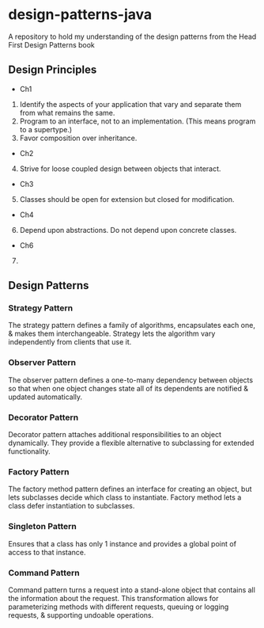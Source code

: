 # design-patterns-java

A repository to hold my understanding of the design patterns from the Head First Design Patterns book

## Design Principles

+ Ch1

1. Identify the aspects of your application that vary and separate them from what remains the same.
2. Program to an interface, not to an implementation. (This means program to a supertype.)
3. Favor composition over inheritance.

+ Ch2

4. Strive for loose coupled design between objects that interact.

+ Ch3

5. Classes should be open for extension but closed for modification.

+ Ch4

6. Depend upon abstractions. Do not depend upon concrete classes.

+ Ch6

7. 

## Design Patterns

### Strategy Pattern

The strategy pattern defines a family of algorithms, encapsulates each one, & makes them interchangeable.
Strategy lets the algorithm vary independently from clients that use it.

### Observer Pattern

The observer pattern defines a one-to-many dependency between objects so that when one object changes state
all of its dependents are notified & updated automatically.

### Decorator Pattern

Decorator pattern attaches additional responsibilities to an object dynamically.
They provide a flexible alternative to subclassing for extended functionality.

### Factory Pattern

The factory method pattern defines an interface for creating an object, but lets subclasses decide which class to instantiate.
Factory method lets a class defer instantiation to subclasses.

### Singleton Pattern

Ensures that a class has only 1 instance and provides a global point of access to that instance.

### Command Pattern

Command pattern turns a request into a stand-alone object that contains all the information about the request.
This transformation allows for parameterizing methods with different requests, queuing or logging requests, & supporting undoable operations.
